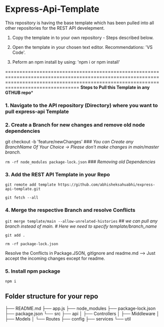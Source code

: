 # Express-Api-Template
This repository is having the base template which has been pulled into all other repositories for the REST API develepment.

1. Copy the template in to your own repository - Steps described below.

2. Open the template in your chosen text editor. Recommendations: 'VS Code'.

3. Peform an npm install by using: 'npm i or npm install'

============================================================================================================================================================================================
**Steps to Pull this Template in any GTHUB repo***

### 1. Navigate to the API repository (Directory) where you want to pull express-api Template

### 2. Create a Branch for new changes and remove old node dependencies

git checkout -b 'feature/newChanges' ###  *You can Create any BranchName Of Your Choice -> Please don't make changes in main/master branch.*


```rm -rf node_modules package-lock.json```  ### *Removing old Dependencies*

### 3. Add the REST API Template in your Repo

```git remote add template https://github.com/abhisheksahuabhi/express-api-template.git```

```git fetch --all```

### 4. Merge the respective Branch and resolve Conflicts

```git merge template/main --allow-unrelated-histories``` ## *we can pull any branch instead of main. # Here we need to specify template/branch_name*

```git add .```

```rm -rf package-lock.json```

Resolve the Conflicts in Package.JSON, gitIgnore and readme.md —> Just accept the incoming changes except for readme.

### 5. Install npm package
```npm i```


## Folder structure for your repo

├── README.md
├── app.js
├── node_modules
├── package-lock.json
├── package.json
└── src
    ├── api
    │   ├── Controllers
    │   ├── Middleware
    │   ├── Models
    │   └── Routes
    ├── config
    ├── services
    └── util